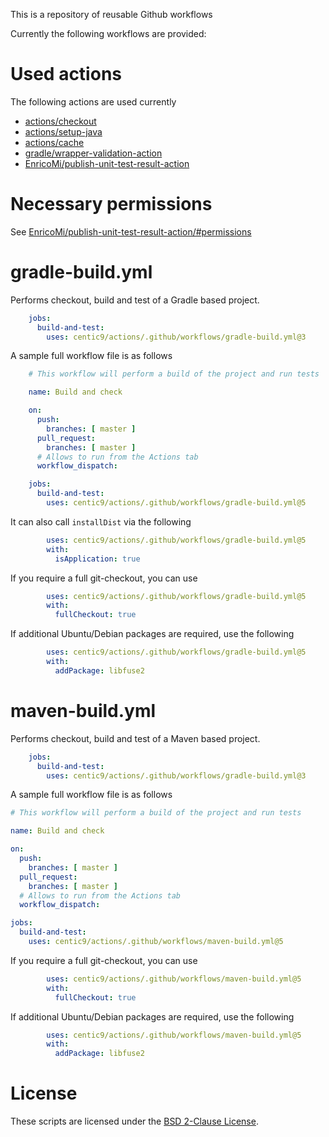 This is a repository of reusable Github workflows

Currently the following workflows are provided:

# Used actions

The following actions are used currently
* [actions/checkout](https://github.com/actions/checkout/)
* [actions/setup-java](https://github.com/actions/setup-java/)
* [actions/cache](https://github.com/actions/cache/)
* [gradle/wrapper-validation-action](https://github.com/gradle/wrapper-validation-action/)
* [EnricoMi/publish-unit-test-result-action](https://github.com/EnricoMi/publish-unit-test-result-action/)

# Necessary permissions

See [EnricoMi/publish-unit-test-result-action/#permissions](https://github.com/EnricoMi/publish-unit-test-result-action/?tab=readme-ov-file#permissions)

# gradle-build.yml

Performs checkout, build and test of a Gradle based project.

```yaml
    jobs:
      build-and-test:
        uses: centic9/actions/.github/workflows/gradle-build.yml@3
```

A sample full workflow file is as follows

```yaml
    # This workflow will perform a build of the project and run tests

    name: Build and check

    on:
      push:
        branches: [ master ]
      pull_request:
        branches: [ master ]
      # Allows to run from the Actions tab
      workflow_dispatch:

    jobs:
      build-and-test:
        uses: centic9/actions/.github/workflows/gradle-build.yml@5
```

It can also call `installDist` via the following

```yaml
        uses: centic9/actions/.github/workflows/gradle-build.yml@5
        with:
          isApplication: true
```

If you require a full git-checkout, you can use

```yaml
        uses: centic9/actions/.github/workflows/gradle-build.yml@5
        with:
          fullCheckout: true
```

If additional Ubuntu/Debian packages are required, use the following

```yaml
        uses: centic9/actions/.github/workflows/gradle-build.yml@5
        with:
          addPackage: libfuse2
```

# maven-build.yml

Performs checkout, build and test of a Maven based project.

```yaml
    jobs:
      build-and-test:
        uses: centic9/actions/.github/workflows/gradle-build.yml@3
```

A sample full workflow file is as follows

```yaml
# This workflow will perform a build of the project and run tests

name: Build and check

on:
  push:
    branches: [ master ]
  pull_request:
    branches: [ master ]
  # Allows to run from the Actions tab
  workflow_dispatch:

jobs:
  build-and-test:
    uses: centic9/actions/.github/workflows/maven-build.yml@5
```

If you require a full git-checkout, you can use

```yaml
        uses: centic9/actions/.github/workflows/maven-build.yml@5
        with:
          fullCheckout: true
```

If additional Ubuntu/Debian packages are required, use the following

```yaml
        uses: centic9/actions/.github/workflows/maven-build.yml@5
        with:
          addPackage: libfuse2
```

# License

These scripts are licensed under the [BSD 2-Clause License].

[BSD 2-Clause License]: https://www.opensource.org/licenses/bsd-license.php
